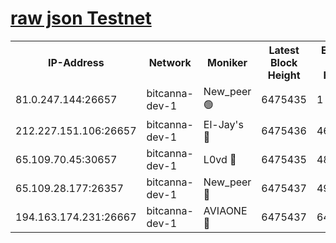 [raw json Testnet](https://rpc-check.bcat.stavr.tech/bcat/rpc-bcat-result.json)
=


<table><tr><th>IP-Address</th><th>Network</th><th>Moniker</th><th>Latest Block Height</th><th>Earliest Block Height</th><th>Catching Up</th><th>Tx Index</th><th>Voting Power</th><th>Scan Time</th></tr><tr><td>81.0.247.144:26657</td><td>bitcanna-dev-1</td><td>New_peer 🟢</td><td>6475435</td><td>1</td><td>False</td><td>on</td><td>0</td><td>2024-02-17T01:44:15.369338474UTC</td></tr><tr><td>212.227.151.106:26657</td><td>bitcanna-dev-1</td><td>El-Jay's 🔴</td><td>6475436</td><td>4670391</td><td>False</td><td>on</td><td>2218164</td><td>2024-02-17T01:44:22.083270220UTC</td></tr><tr><td>65.109.70.45:30657</td><td>bitcanna-dev-1</td><td>L0vd 🔴</td><td>6475435</td><td>4828155</td><td>False</td><td>on</td><td>307920</td><td>2024-02-17T01:44:15.707048203UTC</td></tr><tr><td>65.109.28.177:26357</td><td>bitcanna-dev-1</td><td>New_peer 🔴</td><td>6475437</td><td>4952911</td><td>False</td><td>on</td><td>2237067</td><td>2024-02-17T01:44:22.425420794UTC</td></tr><tr><td>194.163.174.231:26667</td><td>bitcanna-dev-1</td><td>AVIAONE 🔴</td><td>6475437</td><td>6473741</td><td>False</td><td>on</td><td>1949865</td><td>2024-02-17T01:44:26.859577026UTC</td></tr></table>
